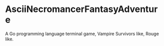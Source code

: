 # AsciiNecromancerFantasyAdventure
A Go programming language terminal game, Vampire Survivors like, Rouge like.
